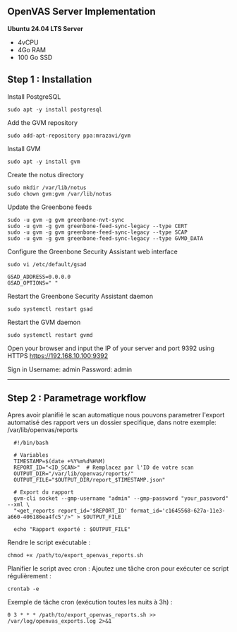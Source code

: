 ## OpenVAS Server Implementation

**Ubuntu 24.04 LTS Server**
- 4vCPU
- 4Go RAM
- 100 Go SSD


##
## Step 1 : Installation
Install PostgreSQL
```
sudo apt -y install postgresql
```

Add the GVM repository
```
sudo add-apt-repository ppa:mrazavi/gvm
```

Install GVM
```
sudo apt -y install gvm
```

Create the notus directory
```
sudo mkdir /var/lib/notus
sudo chown gvm:gvm /var/lib/notus
```

Update the Greenbone feeds
```
sudo -u gvm -g gvm greenbone-nvt-sync
sudo -u gvm -g gvm greenbone-feed-sync-legacy --type CERT
sudo -u gvm -g gvm greenbone-feed-sync-legacy --type SCAP
sudo -u gvm -g gvm greenbone-feed-sync-legacy --type GVMD_DATA
```

Configure the Greenbone Security Assistant web interface
```
sudo vi /etc/default/gsad
```
```
GSAD_ADDRESS=0.0.0.0
GSAD_OPTIONS=" "
```

Restart the Greenbone Security Assistant daemon
```
sudo systemctl restart gsad
```

Restart the GVM daemon
```
sudo systemctl restart gvmd
```

Open your browser and input the IP of your server and port 9392 using HTTPS
https://192.168.10.100:9392

 Sign in
 Username: admin
 Password: admin
 
-------------------------------------------------------------------------------------------------
## Step 2 : Parametrage workflow

Apres avoir planifié le scan automatique nous pouvons parametrer l'export automatisé des rapport vers un dossier specifique, dans notre exemple: /var/lib/openvas/reports

      #!/bin/bash

      # Variables
      TIMESTAMP=$(date +%Y%m%d%H%M)
      REPORT_ID="<ID_SCAN>"  # Remplacez par l'ID de votre scan
      OUTPUT_DIR="/var/lib/openvas/reports/"
      OUTPUT_FILE="$OUTPUT_DIR/report_$TIMESTAMP.json"

      # Export du rapport
      gvm-cli socket --gmp-username "admin" --gmp-password "your_password" --xml \
      "<get_reports report_id='$REPORT_ID' format_id='c1645568-627a-11e3-a660-406186ea4fc5'/>" > $OUTPUT_FILE

      echo "Rapport exporté : $OUTPUT_FILE"


Rendre le script exécutable :

    chmod +x /path/to/export_openvas_reports.sh

Planifier le script avec cron : Ajoutez une tâche cron pour exécuter ce script régulièrement :

    crontab -e

Exemple de tâche cron (exécution toutes les nuits à 3h) :

    0 3 * * * /path/to/export_openvas_reports.sh >> /var/log/openvas_exports.log 2>&1
